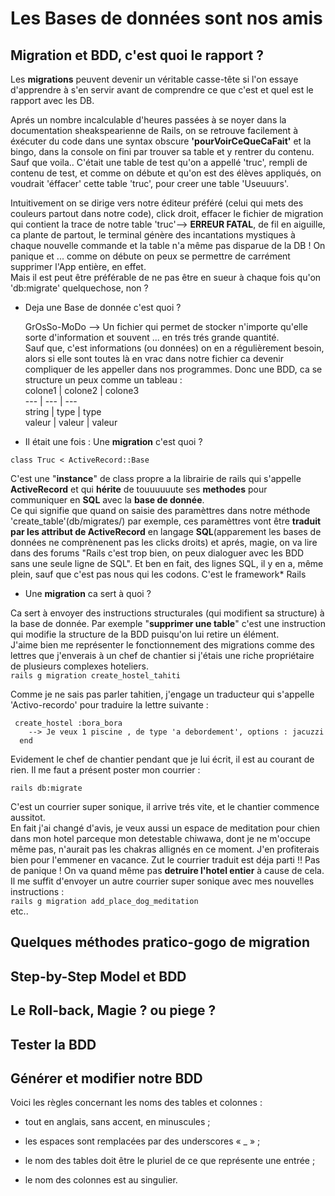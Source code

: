 # Les **Bases de données** sont nos amis

## Migration et BDD, c'est quoi le rapport ?  
   
  Les **migrations** peuvent devenir un véritable casse-tête si l'on essaye d'apprendre à s'en servir avant de comprendre ce que c'est et quel est le rapport avec les DB.  
  
  Aprés un nombre incalculable d'heures passées à se noyer dans la documentation sheakspearienne de Rails, on se retrouve facilement à éxécuter du code dans une syntax obscure **'pourVoirCeQueCaFait'** et la bingo, dans la console on fini par trouver sa table et y rentrer du contenu. Sauf que voila.. C'était une table de test qu'on a appellé 'truc', rempli de contenu de test, et comme on débute et qu'on est des élèves appliqués, on voudrait 'éffacer' cette table 'truc', pour creer une table 'Useuuurs'.  
  
  Intuitivement on se dirige vers notre éditeur préféré (celui qui mets des couleurs partout dans notre code), click droit, effacer le fichier de migration qui contient la trace de notre table 'truc'--> **ERREUR FATAL**, de fil en aiguille, ca plante de partout, le terminal génère des incantations mystiques à chaque nouvelle commande et la table n'a même pas disparue de la DB ! On panique et ... comme on débute on peux se permettre de carrément supprimer l'App entière, en effet.   
  Mais il est peut être préférable de ne pas être en sueur à chaque fois qu'on 'db:migrate' quelquechose, non ?  
  
* Deja une Base de donnée c'est quoi ?
  
  GrOsSo-MoDo --> Un fichier qui permet de stocker n'importe qu'elle sorte d'information et souvent ... en trés trés grande quantité.  
  Sauf que, c'est informations (ou données) on en a régulièrement besoin, alors si elle sont toutes là en vrac dans notre fichier ca devenir compliquer de les appeller dans nos programmes. 
  Donc une BDD, ca se structure un peux comme un tableau :  
  colone1 | colone2 | colone3  
  --- | --- | ---  
  string | type | type  
  valeur | valeur | valeur    
  
* Il était une fois : Une **migration** c'est quoi ?  

``` class Truc < ActiveRecord::Base ```  

C'est une "**instance**" de class propre a la librairie de rails qui s'appelle **ActiveRecord** et qui **hérite** de touuuuuute ses **methodes** pour communiquer en **SQL** avec la **base de donnée**.  
Ce qui signifie que quand on saisie des paramèttres dans notre méthode 'create_table'(db/migrates/) par exemple, ces paramèttres vont être **traduit par les attribut de ActiveRecord** en langage **SQL**(apparement les bases de données ne comprènenent pas les clicks droits) et aprés, magie, on va lire dans des forums "Rails c'est trop bien, on peux dialoguer avec les BDD sans une seule ligne de SQL". Et ben en fait, des lignes SQL, il y en a, même plein, sauf que c'est pas nous qui les codons.  C'est le framework* Rails 

* Une **migration** ca sert à quoi ?  

Ca sert à envoyer des instructions structurales (qui modifient sa structure) à la base de donnée. Par exemple "**supprimer une table**" c'est une instruction qui modifie la structure de la BDD puisqu'on lui retire un élément.  
J'aime bien me représenter le fonctionnement des migrations comme des lettres que j'enverais à un chef de chantier si j'étais une riche propriétaire de plusieurs complexes hoteliers.  
  ```rails g migration create_hostel_tahiti  ```  
    
   Comme je ne sais pas parler tahitien, j'engage un traducteur qui s'appelle 'Activo-recordo' pour traduire la lettre suivante :

```
 create_hostel :bora_bora
    --> Je veux 1 piscine , de type 'a debordement', options : jacuzzi
  end
```  
  
Evidement le chef de chantier pendant que je lui écrit, il est au courant de rien. Il me faut a présent poster mon courrier :  
    
  ```rails db:migrate```  
    
C'est un courrier super sonique, il arrive trés vite, et le chantier commence aussitot.  
En fait j'ai changé d'avis, je veux aussi un espace de meditation pour chien dans mon hotel parceque mon detestable chiwawa, dont je ne m'occupe même pas, n'aurait pas les chakras allignés en ce moment. J'en profiterais bien pour l'emmener en vacance. Zut le courrier traduit est déja parti !!
Pas de panique ! On va quand même pas **detruire l'hotel entier** à cause de cela. Il me suffit d'envoyer un autre courrier super sonique avec mes nouvelles instructions :  
  ```rails g migration add_place_dog_meditation```  
etc..

## Quelques méthodes pratico-gogo de migration  
  
## Step-by-Step Model et BDD  
  
## Le Roll-back, Magie ? ou piege ?  
  
## Tester la BDD  
  
## Générer et modifier notre BDD

Voici les règles concernant les noms des tables et colonnes :

* tout en anglais, sans accent, en minuscules ;

* les espaces sont remplacées par des underscores « _ » ;

* le nom des tables doit être le pluriel de ce que représente une entrée ;

* le nom des colonnes est au singulier.

